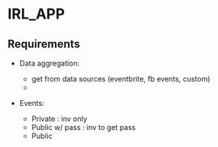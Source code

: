 # IRL_APP

## Requirements

- Data aggregation: 
    - get from data sources (eventbrite, fb events, custom)
    - 

- Events: 
    - Private : inv only
    - Public w/ pass : inv to get pass
    - Public 

